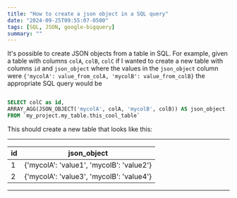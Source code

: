 ```yaml
---
title: "How to create a json object in a SQL query"
date: "2024-09-25T09:55:07-0500"
tags: [SQL, JSON, google-bigquery]
summary: ""
---
```


It's possible to create JSON objects from a table in SQL. For example, given a
table with columns `colA`, `colB`, `colC` if I wanted to create a new table with
columns `id` and `json_object` where the values in the `json_object` column were
`{'mycolA': value_from_colA, 'mycolB': value_from_colB}` the appropriate SQL
query would be

```sql

SELECT colC as id,
ARRAY_AGG(JSON_OBJECT('mycolA', colA, 'mycolB', colB)) AS json_object
FROM `my_project.my_table.this_cool_table`

```

This should create a new table that looks like this:

---

| id  | json_object                              |
| --- | ---------------------------------------- |
| 1   | {'mycolA': 'value1', 'mycolB': 'value2'} |
| 2   | {'mycolA': 'value3', 'mycolB': 'value4'} |

---
